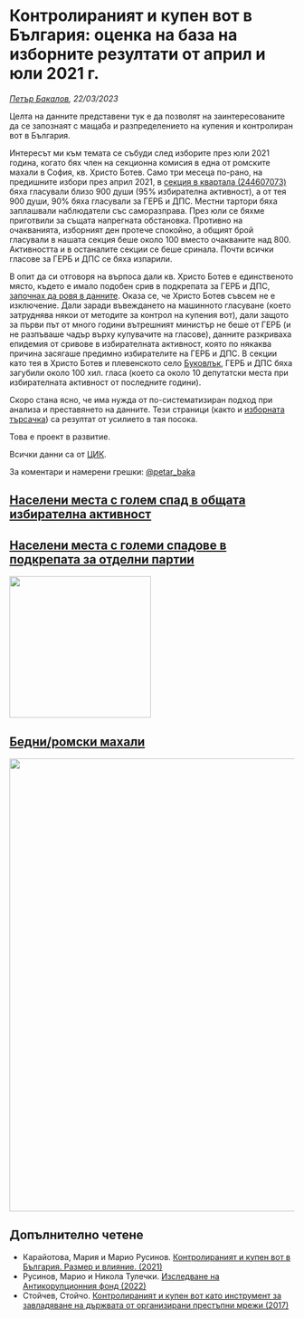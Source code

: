 # Контролираният и купен вот в България: оценка на база на изборните резултати от април и юли 2021 г.
*[Петър Бакалов](https://twitter.com/petar_baka), 22/03/2023*

Целта на данните представени тук е да позволят на заинтересованите да се запознаят с мащаба и разпределението на купения и контролиран вот в България.

Интересът ми към темата се събуди след изборите през юли 2021 година, когато бях член на секционна комисия в една от ромските махали в София, кв. Христо Ботев. Само три месеца по-рано, на предишните избори през април 2021, в [секция в квартала (244607073)](https://twitter.com/petar_baka/status/1600391396912865280) бяха гласували близо 900 души (95% избирателна активност), а от тея 900 души, 90% бяха гласували за ГЕРБ и ДПС. Местни тартори бяха заплашвали наблюдатели със саморазправа. През юли се бяхме приготвили за същата напрегната обстановка. Противно на очакванията, изборният ден протече спокойно, а общият брой гласували в нашата секция беше около 100 вместо очакваните над 800. Активността и в останалите секции се беше сринала. Почти всички гласове за ГЕРБ и ДПС се бяха изпарили.

В опит да си отговоря на върпоса дали кв. Христо Ботев е единственото място, където е имало подобен срив в подкрепата за ГЕРБ и ДПС, [започнах да ровя в данните](https://twitter.com/petar_baka/status/1535154955836764160). Оказа се, че Христо Ботев съвсем не е изключение. Дали заради въвеждането на машинното гласуване (което затруднява някои от методите за контрол на купения вот), дали защото за първи път от много години вътрешният министър не беше от ГЕРБ (и не разпъваше чадър върху купувачите на гласове), данните разкриваха епидемия от сривове в избирателната активност, която по някаква причина засягаше предимно избирателите на ГЕРБ и ДПС. В секции като тея в Христо Ботев и плевенското село [Буковлък](./../../assets/2021/spadove/6999.html), ГЕРБ и ДПС бяха загубили около 100 хил. гласа (което са около 10 депутатски места при избирателната активност от последните години).

Скоро стана ясно, че има нужда от по-систематизиран подход при анализа и преставянето на данните. Тези страници (както и [изборната търсачка](https://bg-izbori.herokuapp.com/)) са резултат от усилието в тая посока.

Това е проект в развитие.

Всички данни са от [ЦИК](https://results.cik.bg/).

За коментари и намерени грешки: [@petar_baka](https://twitter.com/petar_baka)



## [Населени места с голем спад в общата избирателна активност](./spadove.md)
<!-- сложи картинка -->

## [Населени места с големи спадове в подкрепата за отделни партии](./maps.md)
<a href='./maps.html'><img src='./../../assets/spad_gerb_map.png' width="250"></a>

## [Бедни/ромски махали](./mahali.md)
<a href='./../../assets/2021/spadove/mahali/mahali.html'><img src='./../../assets/2021/spadove/mahali/mahali.png' width="800"></a>

<!--
## [Населени места с много висока активност](./aktivnost.md)
## [Населени места с много висока подкрепа за ГЕРБ/ДПС](./feodalni.md)
-->

## Допълнително четене

* Карайотова, Мария и Марио Русинов. [Контролираният и купен вот в България. Размер и влияние. (2021)](https://acf.bg/wp-content/uploads/2021/05/Analiz_BG.pdf)
* Русинов, Марио и Никола Тулечки. [Изследване на Антикорупционния фонд (2022)](https://acf.bg/wp-content/uploads/2022/11/izbori_octomvri2022_web-2.pdf)
* Стойчев, Стойчо. [Контролираният и купен вот като инструмент за завладяване на държвата от организирани престъпни мрежи (2017)](https://www.researchgate.net/publication/350410952_Kontroliraniat_i_kupen_vot_kato_instrument_za_zavladavane_na_drzavata_ot_organizirani_prestpni_mrezi_politiceski_riskove_i_tendencii)
